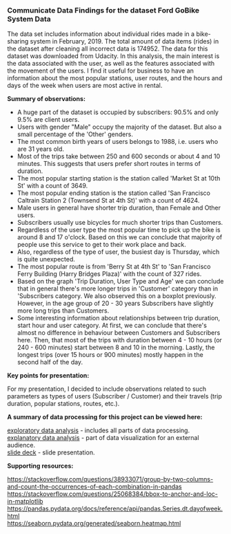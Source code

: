 ### Communicate Data Findings for the dataset Ford GoBike System Data ###

The data set includes information about individual rides made in a bike-sharing system in February, 2019. The total amount of data items (rides) in the dataset after cleaning all incorrect data is 174952. The data for this dataset was downloaded from Udacity. In this analysis, the main interest is the data associated with the user, as well as the features associated with the movement of the users.
I find it useful for business to have an information about the most popular stations, user routes, and the hours and days of the week when users are most active in rental.

**Summary of observations:**

- A huge part of the dataset is occupied by subscribers: 90.5% and only 9.5% are client users.
- Users with gender "Male" occupy the majority of the dataset. But also a small percentage of the 'Other' genders.
- The most common birth years of users belongs to 1988, i.e. users who are 31 years old.
- Most of the trips take between 250 and 600 seconds or about 4 and 10 minutes. This suggests that users prefer short routes in terms of duration.
- The most popular starting station is the station called 'Market St at 10th St' with a сount of 3649.
- The most popular ending station is the station called 'San Francisco Caltrain Station 2 (Townsend St at 4th St)' with a сount of 4624.
- Male users in general have shorter trip duration, than Female and Other users.
- Subscribers usually use bicycles for much shorter trips than Customers.
- Regardless of the user type the most popular time to pick up the bike is around 8 and 17 o'clock. Based on this we can conclude that majority of people use this service to get to their work place and back.
- Also, regardless of the type of user, the busiest day is Thursday, which is quite unexpected.
- The most popular route is from 'Berry St at 4th St' to 'San Francisco Ferry Building (Harry Bridges Plaza)' with the count of 327 rides.   
- Based on the graph 'Trip Duration, User Type and Age' we can conclude that in general there's more longer trips in 'Customer' category than in 'Subscribers category. We also observed this on a boxplot previously. However, in the age group of 20 - 30 years Subscribers have slightly more long trips than Customers.   
- Some interesting information about relationships between trip duration, start hour and user category. At first, we can conclude that there's almost no difference in behaviour between Customers and Subscribers here. Then, that most of the trips with duration between 4 - 10 hours (or 240 - 600 minutes) start between 8 and 10 in the morning. Lastly, the longest trips (over 15 hours or 900 minutes) mostly happen in the second half of the day.   

**Key points for presentation:**   

For my presentation, I decided to include observations related to such parameters as types of users (Subscriber / Customer) and their travels (trip duration, popular stations, routes, etc.).   

**A summary of data processing for this project can be viewed here:** 

[exploratory data analysis](exploration_dataset_Ford_GoBike.ipynb) - includes all parts of data processing.   
[explanatory data analysis](slide_deck_for_the_dataset_Ford_GoBike_System_Data.ipynb) - part of data visualization for an external audience.   
[slide deck](slide_deck_for_the_dataset_Ford_GoBike_System_Data.slides.html) - slide presentation.   

**Supporting resources:**   

https://stackoverflow.com/questions/38933071/group-by-two-columns-and-count-the-occurrences-of-each-combination-in-pandas   
https://stackoverflow.com/questions/25068384/bbox-to-anchor-and-loc-in-matplotlib   
https://pandas.pydata.org/docs/reference/api/pandas.Series.dt.dayofweek.html   
https://seaborn.pydata.org/generated/seaborn.heatmap.html   
